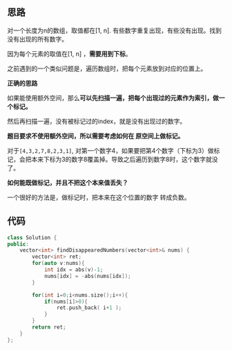 ## 思路

对一个长度为n的数组，取值都在[1, n].  有些数字重复出现，有些没有出现。找到没有出现的所有数字。

因为每个元素的取值在[1, n] ，**需要用到下标**。

之前遇到的一个类似问题是，遍历数组时，把每个元素放到对应的位置上。

**正确的思路**

如果能使用额外空间，那么**可以先扫描一遍，把每个出现过的元素作为索引，做一个标记。**

然后再扫描一遍，没有被标记过的index，就是没有出现过的数字。

**题目要求不使用额外空间，所以需要考虑如何在 原空间上做标记。**

对于`[4,3,2,7,8,2,3,1]`,  对第一个数字4，如果要把第4个数字（下标为3）做标记，会把本来下标为3的数字8覆盖掉。导致之后遍历到数字8时，这个数字就没了。

**如何能既做标记，并且不把这个本来值丢失？**

一个很好的方法是，做标记时，把本来在这个位置的数字 转成负数。





## 代码

```c++
class Solution {
public:
    vector<int> findDisappearedNumbers(vector<int>& nums) {
        vector<int> ret;
        for(auto v:nums){
            int idx = abs(v)-1;
            nums[idx] = -abs(nums[idx]);
        }

        for(int i=0;i<nums.size();i++){
            if(nums[i]>0){
                ret.push_back( i+1 );
            }
        }
        return ret;
    }
};
```

